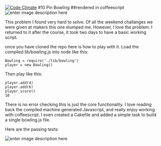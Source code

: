 [![Code Climate](https://codeclimate.com/github/bmordan/bowling_with_coffeescript/badges/gpa.svg)](https://codeclimate.com/github/bmordan/bowling_with_coffeescript)
#10 Pin Bowling
##rendered in coffeescript
![enter image description here](http://www.julienslive.com/images/lot/6284/62841_0.jpg)

This problem I found very hard to solve. Of all the weekend challanges we were given at makers this one stumped me. However, I love the problem. I returned to it after the course, it took two days to have a basic working script.

once you have cloned the repo here is how to play with it. Load the compiled lib/bowling.js into node like this:

    Bowling = require('./lib/bowling')
    player = new Bowling()

Then play like this:

    player.add(4)
    player.add(6)
    player.score()
    10

There is no error checking this is just the core functionality. I love reading back the compiled machine generated Javascript, and really enjoy working with coffeescript. I even created a Cakefile and added a simple task to build a single bowling.js file.

Here are the passing tests:

![enter image description here](https://pbs.twimg.com/media/B4gejTYCYAAgteb.png)
